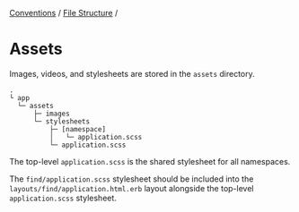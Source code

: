 [Conventions](/guides/conventions.md) / [File Structure](/guides/conventions/file-structure.md) /

# Assets

Images, videos, and stylesheets are stored in the `assets` directory.

```
.
└ app
  └─ assets
      ├─ images
      └─ stylesheets
          ├─ [namespace]
          │   └─ application.scss
          └─ application.scss
```

The top-level `application.scss` is the shared stylesheet for all namespaces.

The `find/application.scss` stylesheet should be included into the `layouts/find/application.html.erb` layout alongside the top-level `application.scss` stylesheet.
